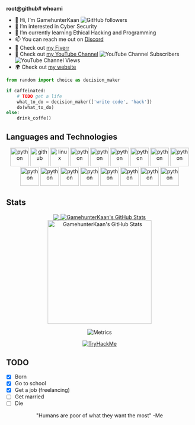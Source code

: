 **root@github# whoami**
  - 👋 Hi, I’m GamehunterKaan ![GitHub followers](https://img.shields.io/github/followers/GamehunterKaan?style=social)
  - 👀 I’m interested in Cyber Security
  - 🌱 I’m currently learning Ethical Hacking and Programming
  - 📫 You can reach me out on [Discord](https://search.discordprofile.info/374953845438021635)
  - 💪 Check out [my Fiverr](https://www.fiverr.com/kaangultekin)
  - 🎥 Check out [my YouTube Channel](https://www.youtube.com/c/GamehunterKaan)    ![YouTube Channel Subscribers](https://img.shields.io/youtube/channel/subscribers/UCFqB4J8Ja_G2QsFP6rUlT_g?style=social) ![YouTube Channel Views](https://img.shields.io/youtube/channel/views/UCFqB4J8Ja_G2QsFP6rUlT_g?style=social)
  - 🌍 Check out [my website](https://pwnspot.com)


```python
from random import choice as decision_maker

if caffeinated:
    # TODO get a life
    what_to_do = decision_maker(['write code', 'hack'])
    do(what_to_do)
else:
    drink_coffe()
```


## Languages and Technologies

<p align="center">
      <img src="https://img.shields.io/badge/-Python-181717?style=flat-square&logo=python" alt="python" height="50px"/>
      <img src="https://img.shields.io/badge/-GitHub-181717?style=flat-square&logo=github" alt="github" height="50px"/>
      <img src="https://img.shields.io/badge/-Linux-181717?style=flat-square&logo=linux" alt="linux" height="50px"/>
      <img src="https://img.shields.io/badge/-PowerShell-181717?style=flat-square&logo=powershell" alt="python" height="50px"/>
      <img src="https://img.shields.io/badge/-CSharp-181717?style=flat-square&logo=csharp" alt="python" height="50px"/>
      <img src="https://img.shields.io/badge/-C-181717?style=flat-square&logo=c" alt="python" height="50px"/>
      <img src="https://img.shields.io/badge/-Bash-181717?style=flat-square&logo=shell" alt="python" height="50px"/>
      <img src="https://img.shields.io/badge/-VBScript-181717?style=flat-square&logo=vbscript" alt="python" height="50px"/>
      <img src="https://img.shields.io/badge/-Batch-181717?style=flat-square&logo=cmd" alt="python" height="50px"/>
      <img src="https://img.shields.io/badge/-AWS-181717?style=flat-square&logo=amazon" alt="python" height="50px"/>
      <img src="https://img.shields.io/badge/-Cloud-181717?style=flat-square&logo=ubuntu" alt="python" height="50px"/>
      <img src="https://img.shields.io/badge/-Git-181717?style=flat-square&logo=git" alt="python" height="50px"/>
      <img src="https://img.shields.io/badge/-Raspberry%20Pi-181717?style=flat-square&logo=raspberrypi" alt="python" height="50px"/>
      <img src="https://img.shields.io/badge/-Arch%20Linux-181717?style=flat-square&logo=archlinux" alt="python" height="50px"/>
      <img src="https://img.shields.io/badge/-VSCode-181717?style=flat-square&logo=visualstudiocode" alt="python" height="50px"/>
      <img src="https://img.shields.io/badge/-Sublime%20Text-181717?style=flat-square&logo=sublimetext" alt="python" height="50px"/>
      <img src="https://img.shields.io/badge/-Windows-181717?style=flat-square&logo=windows" alt="python" height="50px"/>
</p>

## Stats
<div align="center" href="https://tryhackme.com/p/GamehunterKaan">
  
</div>
<div align="center" href="https://github.com/GamehunterKaan">
<a href="https://github.com/GamehunterKaan">
  <img align="center" src="https://github-readme-stats.vercel.app/api/top-langs/?username=GamehunterKaan&hide=c&title_color=ffffff&text_color=c9cacc&icon_color=2bbc8a&bg_color=1d1f21&langs_count=3"/>
</a>
<a href="https://github.com/GamehunterKaan">
  <img align="center" src="https://github-readme-stats.vercel.app/api?username=GamehunterKaan&show_icons=true&line_height=27&count_private=true&title_color=ffffff&text_color=c9cacc&icon_color=2bbc8a&bg_color=1d1f21" alt="GamehunterKaan's GitHub Stats" />
</a>
<a href="https://github.com/GamehunterKaan">
  <img src="https://activity-graph.herokuapp.com/graph?username=GamehunterKaan&theme=github" alt="GamehunterKaan's GitHub Stats" height="280px"/>
</a>

![Metrics](https://metrics.lecoq.io/GamehunterKaan?template=classic&base.indepth=true&isocalendar=1&languages=1&lines=1&introduction=1&repositories=1&base.indepth=true&base.hireable=false&repositories=100&repositories.batch=100&repositories.forks=false&repositories.affiliations=owner&isocalendar.duration=half-year&languages.ignored=c&languages.limit=8&languages.threshold=0%25&languages.other=false&languages.colors=github&languages.sections=most-used&languages.indepth=false&languages.analysis.timeout=15&languages.categories=markup%2C%20programming&languages.recent.categories=markup%2C%20programming&languages.recent.load=300&languages.recent.days=14&repositories.featured=GamehunterKaan%2FAutoPWN-Suite&introduction.title=true&config.timezone=Europe%2FIstanbul)

</div>
<div align="center">
<a href="https://tryhackme.com/p/GamehunterKaan">
  <img src="https://tryhackme-badges.s3.amazonaws.com/GamehunterKaan.png" alt="TryHackMe"/>
</a>
</div>

## TODO
- [x] Born
- [x] Go to school
- [x] Get a job (freelancing)
- [ ] Get married
- [ ] Die

<p align="center">
  <text> "Humans are poor of what they want the most" -Me </text>
</p>
